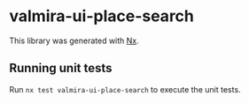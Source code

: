 # valmira-ui-place-search

This library was generated with [Nx](https://nx.dev).

## Running unit tests

Run `nx test valmira-ui-place-search` to execute the unit tests.

